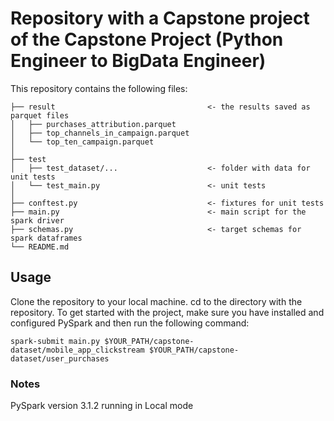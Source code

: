 # Repository with a Capstone project of the Capstone Project (Python Engineer to BigData Engineer)

This repository contains the following files:

```
├── result                                  <- the results saved as parquet files
│   ├── purchases_attribution.parquet           
│   ├── top_channels_in_campaign.parquet        
│   └── top_ten_campaign.parquet                
│
├── test                                    
│   ├── test_dataset/...                    <- folder with data for unit tests
│   └── test_main.py                        <- unit tests
│ 
├── conftest.py                             <- fixtures for unit tests
├── main.py                                 <- main script for the spark driver
├── schemas.py                              <- target schemas for spark dataframes
└── README.md
```


## Usage

Clone the repository to your local machine. cd to the directory with the repository.
To get started with the project, make sure you have installed and configured PySpark and then run the following command:
```shell
spark-submit main.py $YOUR_PATH/capstone-dataset/mobile_app_clickstream $YOUR_PATH/capstone-dataset/user_purchases

```

### Notes

PySpark version 3.1.2 running in Local mode

